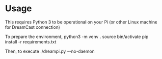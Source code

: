 # Usage
This requires Python 3 to be operational on your Pi (or other Linux machine for DreamCast connection)

To prepare the environment,
    python3 -m venv .
    source bin/activate
    pip install -r requirements.txt

Then, to execute
    ./dreampi.py --no-daemon